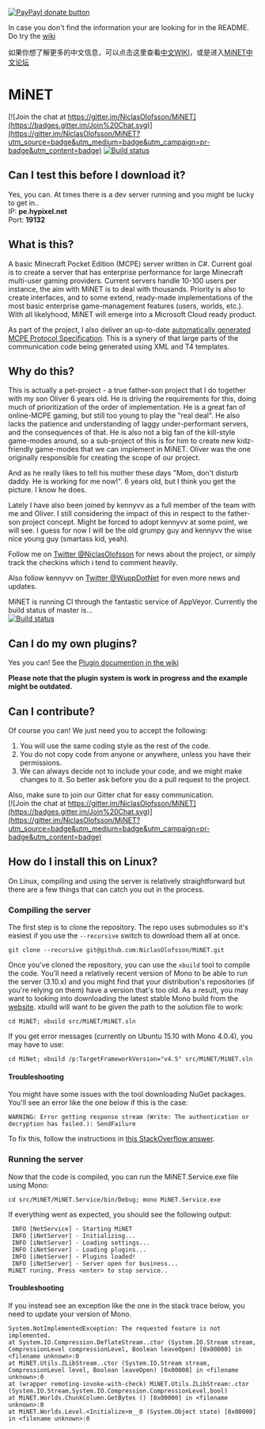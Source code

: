 
[![PayPayl donate button](http://img.shields.io/paypal/donate.png?color=yellow)](https://www.paypal.com/cgi-bin/webscr?cmd=_donations&business=8EBB48Y35K9QG&lc=US&item_name=MiNET%20MCPE%20Server&currency_code=USD&bn=PP%2dDonationsBF%3abtn_donate_SM%2egif%3aNonHosted "Donate once-off to this project using Paypal")

In case you don't find the information your are looking for in the README. Do try the [wiki](https://github.com/NiclasOlofsson/MiNET/wiki)

如果你想了解更多的中文信息，可以点击这里查看[中文WIKI](https://github.com/NiclasOlofsson/MiNET/wiki/MiNET-INFO%EF%BC%88In-ZH_CN%EF%BC%89)，或是进入[MiNET中文论坛](http://minetcn.com/)

MiNET
=====

[![Join the chat at https://gitter.im/NiclasOlofsson/MiNET](https://badges.gitter.im/Join%20Chat.svg)](https://gitter.im/NiclasOlofsson/MiNET?utm_source=badge&utm_medium=badge&utm_campaign=pr-badge&utm_content=badge) [![Build status](https://ci.appveyor.com/api/projects/status/gb8ukrnogknic26e/branch/master)](https://ci.appveyor.com/project/NiclasOlofsson/MiNET/branch/master)

## Can I test this before I download it?
Yes, you can. At times there is a dev server running and you might be lucky to get in..<br>
IP: **pe.hypixel.net**    
Port: **19132**    

## What is this?

A basic Minecraft Pocket Edition (MCPE) server written in C#. Current goal is to create a server that has enterprise performance for large Minecraft multi-user gaming providers. Current servers handle 10-100 users per instance, the aim with MiNET is to deal with thousands. Priority is also to create interfaces, and to some extend, ready-made implementations of the most basic enterprise game-management features (users, worlds, etc.). With all likelyhood, MiNET will emerge into a Microsoft Cloud ready product.

As part of the project, I also deliver an up-to-date [automatically generated MCPE Protocol Specification](/src/MiNET/MiNET/Net/MCPE%20Protocol%20Documentation.md). This is a synery of that large parts of the communication code being generated using XML and T4 templates.

## Why do this?

This is actually a pet-project - a true father-son project that I do together with my son Oliver 6 years old. He is driving the requirements for this, doing much of prioritization of the order of implementation. He is a great fan of online-MCPE gaming, but still too young to play the "real deal". He also lacks the patience and understanding of laggy under-performant servers, and the consequences of that. He is also not a big fan of the kill-style game-modes around, so a sub-project of this is for him to create new kidz-friendly game-modes that we can implement in MiNET. Oliver was the one originally responsible for creating the scope of our project.

And as he really likes to tell his mother these days "Mom, don't disturb daddy. He is working for me now!". 6 years old, but I think you get the picture. I know he does.

Lately I have also been joined by kennyvv as a full member of the team with me and Oliver. I still considering the impact of this in respect to the father-son project concept. Might be forced to adopt kennyvv at some point, we will see. I guess for now I will be the old grumpy guy and kennyvv the wise nice young guy (smartass kid, yeah).

Follow me on <a href="https://twitter.com/NiclasOlofsson" class="twitter-follow-button" data-show-count="true" data-size="large" data-dnt="true">Twitter @NiclasOlofsson</a> for news about the project, or simply track the checkins which i tend to comment heavily.

Also follow kennyvv on <a href="https://twitter.com/WuppDotNet" class="twitter-follow-button" data-show-count="true" data-size="large" data-dnt="true">Twitter @WuppDotNet</a> for even more news and updates.
 
MiNET is running CI through the fantastic service of AppVeyor. Currently the build status of master is...    
[![Build status](https://ci.appveyor.com/api/projects/status/gb8ukrnogknic26e/branch/master)](https://ci.appveyor.com/project/NiclasOlofsson/MiNET/branch/master)

## Can I do my own plugins?

Yes you can! See the [Plugin documention in the wiki](https://github.com/NiclasOlofsson/MiNET/wiki/Plugin-API-Documentation)

**Please note that the plugin system is work in progress and the example might be outdated.**

## Can I contribute?

Of course you can! We just need you to accept the following:

1. You will use the same coding style as the rest of the code.
2. You do not copy code from anyone or anywhere, unless you have their permissions.
3. We can always decide not to include your code, and we might make changes to it. So better ask before you do a pull request to the project.

Also, make sure to join our Gitter chat for easy communication.    
[![Join the chat at https://gitter.im/NiclasOlofsson/MiNET](https://badges.gitter.im/Join%20Chat.svg)](https://gitter.im/NiclasOlofsson/MiNET?utm_source=badge&utm_medium=badge&utm_campaign=pr-badge&utm_content=badge)

## How do I install this on Linux?

On Linux, compiling and using the server is relatively straightforward but there are a few things that can catch you out in the process.

### Compiling the server

The first step is to clone the repository. The repo uses submodules so it's easiest if you use the `--recursive` switch to download them all at once. 

    git clone --recursive git@github.com:NiclasOlofsson/MiNET.git

Once you've cloned the repository, you can use the `xbuild` tool to compile the code. You'll need a relatively recent version of Mono to be able to run the server (3.10.x) and you might find that your distribution's repositories (if you're relying on them) have a version that's too old. As a result, you may want to looking into downloading the latest stable Mono build from the [website](http://www.mono-project.com/download/#download-lin). xbuild will want to be given the path to the solution file to work:

    cd MiNET; xbuild src/MiNET/MiNET.sln

If you get error messages (currently on Ubuntu 15.10 with Mono 4.0.4), you may have to use:

    cd MiNet; xbuild /p:TargetFrameworkVersion="v4.5" src/MiNET/MiNET.sln

#### Troubleshooting

You might have some issues with the tool downloading NuGet packages. You'll see an error like the one below if this is the case:

    WARNING: Error getting response stream (Write: The authentication or decryption has failed.): SendFailure

To fix this, follow the instructions in [this StackOverflow answer](http://stackoverflow.com/a/16589218).

### Running the server

Now that the code is compiled, you can run the MiNET.Service.exe file using Mono:

    cd src/MiNET/MiNET.Service/bin/Debug; mono MiNET.Service.exe

If everything went as expected, you should see the following output:

```
 INFO [NetService] - Starting MiNET
 INFO [iNetServer] - Initializing...
 INFO [iNetServer] - Loading settings...
 INFO [iNetServer] - Loading plugins...
 INFO [iNetServer] - Plugins loaded!
 INFO [iNetServer] - Server open for business...
MiNET runing. Press <enter> to stop service..
```

#### Troubleshooting

If you instead see an exception like the one in the stack trace below, you need to update your version of Mono.

```
System.NotImplementedException: The requested feature is not implemented.
at System.IO.Compression.DeflateStream..ctor (System.IO.Stream stream, CompressionLevel compressionLevel, Boolean leaveOpen) [0x00000] in <filename unknown>:0
at MiNET.Utils.ZLibStream..ctor (System.IO.Stream stream, CompressionLevel level, Boolean leaveOpen) [0x00000] in <filename unknown>:0
at (wrapper remoting-invoke-with-check) MiNET.Utils.ZLibStream:.ctor (System.IO.Stream,System.IO.Compression.CompressionLevel,bool)
at MiNET.Worlds.ChunkColumn.GetBytes () [0x00000] in <filename unknown>:0
at MiNET.Worlds.Level.<Initialize>m__0 (System.Object state) [0x00000] in <filename unknown>:0 
```
